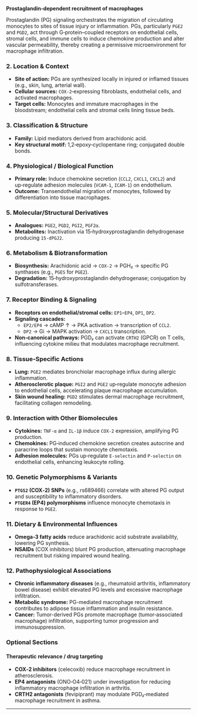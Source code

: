**Prostaglandin‑dependent recruitment of macrophages**

Prostaglandin (PG) signaling orchestrates the migration of circulating monocytes to sites of tissue injury or inflammation.  PGs, particularly `PGE2` and `PGD2`, act through G‑protein–coupled receptors on endothelial cells, stromal cells, and immune cells to induce chemokine production and alter vascular permeability, thereby creating a permissive microenvironment for macrophage infiltration.

### 2. Location & Context
- **Site of action:** PGs are synthesized locally in injured or inflamed tissues (e.g., skin, lung, arterial wall).  
- **Cellular sources:** `COX‑2`‑expressing fibroblasts, endothelial cells, and activated macrophages.  
- **Target cells:** Monocytes and immature macrophages in the bloodstream; endothelial cells and stromal cells lining tissue beds.

### 3. Classification & Structure
- **Family:** Lipid mediators derived from arachidonic acid.  
- **Key structural motif:** 1,2‑epoxy‑cyclopentane ring; conjugated double bonds.

### 4. Physiological / Biological Function
- **Primary role:** Induce chemokine secretion (`CCL2`, `CXCL1`, `CXCL2`) and up‑regulate adhesion molecules (`VCAM‑1`, `ICAM‑1`) on endothelium.  
- **Outcome:** Transendothelial migration of monocytes, followed by differentiation into tissue macrophages.

### 5. Molecular/Structural Derivatives
- **Analogues:** `PGE2`, `PGD2`, `PGI2`, `PGF2α`.  
- **Metabolites:** Inactivation via 15‑hydroxyprostaglandin dehydrogenase producing `15‑dPGJ2`.

### 6. Metabolism & Biotransformation
- **Biosynthesis:** Arachidonic acid → `COX‑2` → PGH₂ → specific PG synthases (e.g., `PGES` for `PGE2`).  
- **Degradation:** 15‑hydroxyprostaglandin dehydrogenase; conjugation by sulfotransferases.

### 7. Receptor Binding & Signaling
- **Receptors on endothelial/stromal cells:** `EP1`–`EP4`, `DP1`, `DP2`.  
- **Signaling cascades:**  
  - `EP2/EP4` → cAMP ↑ → PKA activation → transcription of `CCL2`.  
  - `DP2` → Gi → MAPK activation → `CXCL1` transcription.  
- **Non‑canonical pathways:** PGD₂ can activate `CRTH2` (GPCR) on T cells, influencing cytokine milieu that modulates macrophage recruitment.

### 8. Tissue‑Specific Actions
- **Lung:** `PGE2` mediates bronchiolar macrophage influx during allergic inflammation.  
- **Atherosclerotic plaque:** `PGI2` and `PGE2` up‑regulate monocyte adhesion to endothelial cells, accelerating plaque macrophage accumulation.  
- **Skin wound healing:** `PGD2` stimulates dermal macrophage recruitment, facilitating collagen remodeling.

### 9. Interaction with Other Biomolecules
- **Cytokines:** `TNF-α` and `IL‑1β` induce `COX‑2` expression, amplifying PG production.  
- **Chemokines:** PG‑induced chemokine secretion creates autocrine and paracrine loops that sustain monocyte chemotaxis.  
- **Adhesion molecules:** PGs up‑regulate `E‑selectin` and `P‑selectin` on endothelial cells, enhancing leukocyte rolling.

### 10. Genetic Polymorphisms & Variants
- **`PTGS2` (COX‑2) SNPs** (e.g., rs689466) correlate with altered PG output and susceptibility to inflammatory disorders.  
- **`PTGER4` (EP4) polymorphisms** influence monocyte chemotaxis in response to `PGE2`.

### 11. Dietary & Environmental Influences
- **Omega‑3 fatty acids** reduce arachidonic acid substrate availability, lowering PG synthesis.  
- **NSAIDs** (COX inhibitors) blunt PG production, attenuating macrophage recruitment but risking impaired wound healing.

### 12. Pathophysiological Associations
- **Chronic inflammatory diseases** (e.g., rheumatoid arthritis, inflammatory bowel disease) exhibit elevated PG levels and excessive macrophage infiltration.  
- **Metabolic syndrome:** PG-mediated macrophage recruitment contributes to adipose tissue inflammation and insulin resistance.  
- **Cancer:** Tumor-derived PGs promote macrophage (tumor‑associated macrophage) infiltration, supporting tumor progression and immunosuppression.

### Optional Sections

#### Therapeutic relevance / drug targeting
- **COX‑2 inhibitors** (celecoxib) reduce macrophage recruitment in atherosclerosis.  
- **EP4 antagonists** (ONO‑O4‑021) under investigation for reducing inflammatory macrophage infiltration in arthritis.  
- **CRTH2 antagonists** (fevipiprant) may modulate PGD₂‑mediated macrophage recruitment in asthma.

---